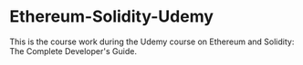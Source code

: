 # Ethereum-Solidity-Udemy
This is the course work during the Udemy course on Ethereum and Solidity: The Complete Developer's Guide. 
